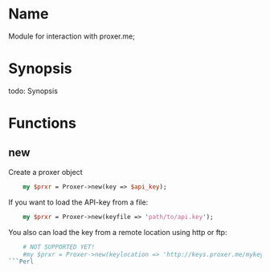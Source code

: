 # Name

Module for interaction with proxer.me;

# Synopsis

todo: Synopsis 

# Functions

## new

Create a proxer object
```Perl
    my $prxr = Proxer->new(key => $api_key);
```

If you want to load the API-key from a file:
```Perl
    my $prxr = Proxer->new(keyfile => 'path/to/api.key');
```

You also can load the key from a remote location using http or ftp:
```Perl
    # NOT SUPPORTED YET!
    #my $prxr = Proxer->new(keylocation => 'http://keys.proxer.me/mykey');
```Perl
